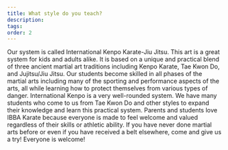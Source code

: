 ```yaml
---
title: What style do you teach?
description:
tags: 
order: 2
---
```



Our system is called International Kenpo Karate-Jiu Jitsu. This art is a great system for kids and adults alike. It is based on a unique and practical blend of three ancient martial art traditions including Kenpo Karate, Tae Kwon Do, and Jujitsu/Jiu Jitsu. Our students become skilled in all phases of the martial arts including many of the sporting and performance aspects of the arts, all while learning how to protect themselves from various types of danger. International Kenpo is a very well-rounded system. We have many students who come to us from Tae Kwon Do and other styles to expand their knowledge and learn this practical system. Parents and students love IBBA Karate because everyone is made to feel welcome and valued regardless of their skills or athletic ability. If you have never done martial arts before or even if you have received a belt elsewhere, come and give us a try! Everyone is welcome!
